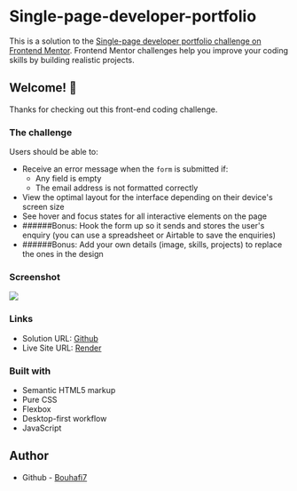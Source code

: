 # Single-page-developer-portfolio


This is a solution to the [Single-page developer portfolio challenge on Frontend Mentor](https://www.frontendmentor.io/challenges/singlepage-developer-portfolio-bBVj2ZPi-x). Frontend Mentor challenges help you improve your coding skills by building realistic projects.

## Welcome! 👋

Thanks for checking out this front-end coding challenge.

### The challenge

Users should be able to:

- Receive an error message when the `form` is submitted if:
    - Any field is empty
    - The email address is not formatted correctly
- View the optimal layout for the interface depending on their device's screen size
- See hover and focus states for all interactive elements on the page
- ######Bonus: Hook the form up so it sends and stores the user's enquiry (you can use a spreadsheet or Airtable to save the enquiries)
- ######Bonus: Add your own details (image, skills, projects) to replace the ones in the design

### Screenshot

![](https://res.cloudinary.com/dz209s6jk/image/upload/v1561033463/Challenges/czn2dxiirs6ld3lqegmr.jpg)

### Links

-   Solution URL: [Github](https://github.com/Bouhafi7/Bookmark-landing-page)
-   Live Site URL: [Render](https://bookmark-landing-page.onrender.com/)

### Built with

-   Semantic HTML5 markup
-   Pure CSS
-   Flexbox
-   Desktop-first workflow
-   JavaScript

## Author

-   Github - [Bouhafi7](https://github.com/Bouhafi7)
